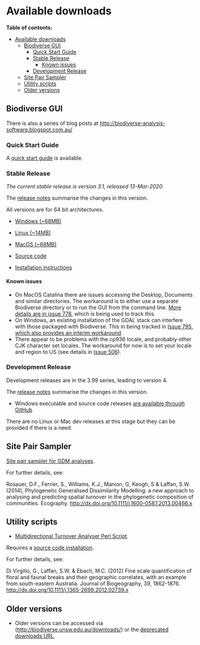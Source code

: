 # Available downloads #

**Table of contents:**
* [Available downloads](#available-downloads)
  * [Biodiverse GUI](#biodiverse-gui)
    * [Quick Start Guide](#quick-start-guide)
    * [Stable Release](#stable-release)
      * [Known issues](#known-issues)
    * [Development Release](#development-release)
  * [Site Pair Sampler](#site-pair-sampler)
  * [Utility scripts](#utility-scripts)
  * [Older versions](#older-versions)


## Biodiverse GUI ##


There is also a series of blog posts at http://biodiverse-analysis-software.blogspot.com.au/

### Quick Start Guide ###

A [quick start guide](http://biodiverse.unsw.edu.au/downloads/Biodiverse_Quick_Start_Guide_2018-09-05.pdf) is available.


### Stable Release ###

_The current stable release is version 3.1, released 13-Mar-2020._

The [release notes](http://purl.org/biodiverse/wiki/ReleaseNotes#version-31) summarise the changes in this version.

All versions are for 64 bit architectures.


* [Windows (~68MB)](https://github.com/shawnlaffan/biodiverse/releases/download/r3.1_mac_updates/biodiverse_3.1_win.zip)

* [Linux (~14MB)](https://github.com/shawnlaffan/biodiverse/releases/download/r3.1_mac_updates/biodiverse_3.1_linux.zip)

* [MacOS (~68MB)](https://github.com/shawnlaffan/biodiverse/releases/download/r3.1_mac_updates/biodiverse_3.1_mac.zip)

* [Source code](https://github.com/shawnlaffan/biodiverse/releases/tag/r3.1)

* [Installation instructions](https://github.com/shawnlaffan/biodiverse/wiki/Installation)


#### Known issues ####

  * On MacOS Catalina there are issues accessing the Desktop, Documents and similar directories.  The workaround is to either use a separate Biodiverse directory or to run the GUI from the command line.  [More details are in issue 778](https://github.com/shawnlaffan/biodiverse/issues/778#issuecomment-759140901), which is being used to track this.
  * On Windows, an existing installation of the GDAL stack can interfere with those packaged with Biodiverse.  This in being tracked in [Issue 795, which also provides an interim workaround](https://github.com/shawnlaffan/biodiverse/issues/795). 
  * There appear to be problems with the cp936 locale, and probably other CJK character set locales.  The workaround for now is to set your locale and region to US (see details in [Issue 506](/shawnlaffan/biodiverse/issues/506)).

### Development Release ###

Development releases are in the 3.99 series, leading to version 4.

The [release notes](https://github.com/shawnlaffan/biodiverse/wiki/ReleaseNotes#version-399-dev-series) summarise the changes in this version.

* Windows executable and source code releases [are available through GitHub](https://github.com/shawnlaffan/biodiverse/releases/tag/r3.99_003)

There are no Linux or Mac dev releases at this stage but they can be provided if there is a need.

## Site Pair Sampler ##

[Site pair sampler for GDM analyses](http://biodiverse.unsw.edu.au/downloads/site_pair_sample_64bit.7z).

For further details, see:

Rosauer, D.F., Ferrier, S., Williams, K.J., Manion, G, Keogh, S & Laffan, S.W. (2014), Phylogenetic Generalised Dissimilarity Modelling: a new approach to analysing and predicting spatial turnover in the phylogenetic composition of communities. Ecography.  http://dx.doi.org/10.1111/j.1600-0587.2013.00466.x


## Utility scripts ##

* [Multidirectional Turnover Analyser Perl Script](http://biodiverse.unsw.edu.au/downloads/multidirectional_turnover_analyser.pl).

Requires a [source code installation](Installation).

For further details, see:

Di Virgilio, G., Laffan, S.W. & Ebach, M.C. (2012) Fine scale quantification of floral and faunal breaks and their geographic correlates, with an example from south-eastern Australia. Journal of Biogeography, 39, 1862-1876.  http://dx.doi.org/10.1111/j.1365-2699.2012.02739.x

## Older versions ##

* Older versions can be accessed via (http://biodiverse.unsw.edu.au/downloads/) or the [deprecated downloads URL](http://biodiverse.unsw.edu.au/downloads/deprecated/).

